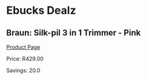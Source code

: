 
# Ebucks Dealz
## Braun: Silk-pil 3 in 1 Trimmer - Pink
[Product Page](https://www.ebucks.com/web/shop/productSelected.do?prodId=627447099&catId=1186086453)

Price: R429.00

Savings: 20.0


	